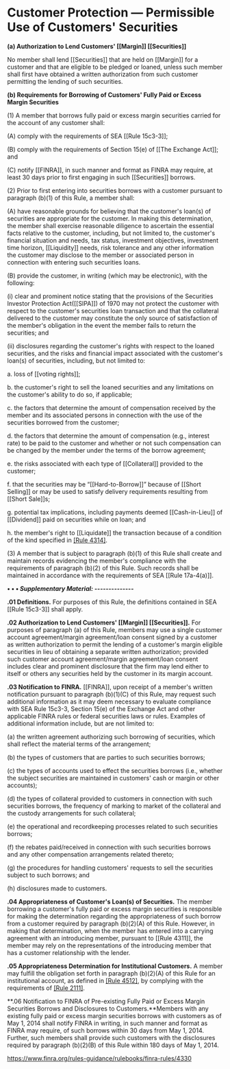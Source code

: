 # Customer Protection — Permissible Use of Customers' Securities

**(a) Authorization to Lend Customers' [[Margin]] [[Securities]]**

No member shall lend [[Securities]] that are held on [[Margin]] for a customer and that are eligible to be pledged or loaned, unless such member shall first have obtained a written authorization from such customer permitting the lending of such securities.

**(b) Requirements for Borrowing of Customers' Fully Paid or Excess Margin Securities**

(1) A member that borrows fully paid or excess margin securities carried for the account of any customer shall:

(A) comply with the requirements of SEA [[Rule 15c3-3]];

(B) comply with the requirements of Section 15(e) of [[The Exchange Act]]; and

(C) notify [[FINRA]], in such manner and format as FINRA may require, at least 30 days prior to first engaging in such [[Securities]] borrows.

(2) Prior to first entering into securities borrows with a customer pursuant to paragraph (b)(1) of this Rule, a member shall:

(A) have reasonable grounds for believing that the customer's loan(s) of securities are appropriate for the customer. In making this determination, the member shall exercise reasonable diligence to ascertain the essential facts relative to the customer, including, but not limited to, the customer's financial situation and needs, tax status, investment objectives, investment time horizon, [[Liquidity]] needs, risk tolerance and any other information the customer may disclose to the member or associated person in connection with entering such securities loans.

(B) provide the customer, in writing (which may be electronic), with the following:

(i) clear and prominent notice stating that the provisions of the Securities Investor Protection Act([[SIPA]]) of 1970 may not protect the customer with respect to the customer's securities loan transaction and that the collateral delivered to the customer may constitute the only source of satisfaction of the member's obligation in the event the member fails to return the securities; and

(ii) disclosures regarding the customer's rights with respect to the loaned securities, and the risks and financial impact associated with the customer's loan(s) of securities, including, but not limited to:

a. loss of [[voting rights]];

b. the customer's right to sell the loaned securities and any limitations on the customer's ability to do so, if applicable;

c. the factors that determine the amount of compensation received by the member and its associated persons in connection with the use of the securities borrowed from the customer;

d. the factors that determine the amount of compensation (e.g., interest rate) to be paid to the customer and whether or not such compensation can be changed by the member under the terms of the borrow agreement;

e. the risks associated with each type of [[Collateral]] provided to the customer;

f. that the securities may be “[[Hard-to-Borrow]]” because of [[Short Selling]] or may be used to satisfy delivery requirements resulting from [[Short Sale]]s;

g. potential tax implications, including payments deemed [[Cash-in-Lieu]] of [[Dividend]] paid on securities while on loan; and

h. the member's right to [[Liquidate]] the transaction because of a condition of the kind specified in [[Rule 4314]](b).

(3) A member that is subject to paragraph (b)(1) of this Rule shall create and maintain records evidencing the member's compliance with the requirements of paragraph (b)(2) of this Rule. Such records shall be maintained in accordance with the requirements of SEA [[Rule 17a-4(a)]].

**• • • _Supplementary Material:_ --------------**

**.01 Definitions.** For purposes of this Rule, the definitions contained in SEA [[Rule 15c3-3]] shall apply.

**.02 Authorization to Lend Customers' [[Margin]] [[Securities]].** For purposes of paragraph (a) of this Rule, members may use a single customer account agreement/margin agreement/loan consent signed by a customer as written authorization to permit the lending of a customer's margin eligible securities in lieu of obtaining a separate written authorization; provided such customer account agreement/margin agreement/loan consent includes clear and prominent disclosure that the firm may lend either to itself or others any securities held by the customer in its margin account.

**.03 Notification to FINRA.** [[FINRA]], upon receipt of a member's written notification pursuant to paragraph (b)(1)(C) of this Rule, may request such additional information as it may deem necessary to evaluate compliance with SEA Rule 15c3-3, Section 15(e) of the Exchange Act and other applicable FINRA rules or federal securities laws or rules. Examples of additional information include, but are not limited to:

(a) the written agreement authorizing such borrowing of securities, which shall reflect the material terms of the arrangement;

(b) the types of customers that are parties to such securities borrows;

(c) the types of accounts used to effect the securities borrows (i.e., whether the subject securities are maintained in customers' cash or margin or other accounts);

(d) the types of collateral provided to customers in connection with such securities borrows, the frequency of marking to market of the collateral and the custody arrangements for such collateral;

(e) the operational and recordkeeping processes related to such securities borrows;

(f) the rebates paid/received in connection with such securities borrows and any other compensation arrangements related thereto;

(g) the procedures for handling customers' requests to sell the securities subject to such borrows; and

(h) disclosures made to customers.

**.04 Appropriateness of Customer's Loan(s) of Securities.** The member borrowing a customer's fully paid or excess margin securities is responsible for making the determination regarding the appropriateness of such borrow from a customer required by paragraph (b)(2)(A) of this Rule. However, in making that determination, when the member has entered into a carrying agreement with an introducing member, pursuant to [[Rule 4311]], the member may rely on the representations of the introducing member that has a customer relationship with the lender.

**.05 Appropriateness Determination for Institutional Customers.** A member may fulfill the obligation set forth in paragraph (b)(2)(A) of this Rule for an institutional account, as defined in [[Rule 4512]](c), by complying with the requirements of [[Rule 2111]](b).

**.06 Notification to FINRA of Pre-existing Fully Paid or Excess Margin Securities Borrows and Disclosures to Customers.**Members with any existing fully paid or excess margin securities borrows with customers as of May 1, 2014 shall notify FINRA in writing, in such manner and format as FINRA may require, of such borrows within 30 days from May 1, 2014. Further, such members shall provide such customers with the disclosures required by paragraph (b)(2)(B) of this Rule within 180 days of May 1, 2014.

https://www.finra.org/rules-guidance/rulebooks/finra-rules/4330